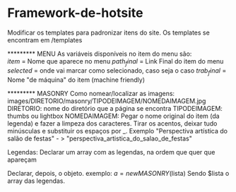 # Framework-de-hotsite

Modificar os templates para padronizar itens do site. Os templates se encontram em /templates

********* MENU
As variáveis disponíveis no item do menu são:<br />
$item$ = Nome que aparece no menu
$path_final$ = Link Final do item do menu
$selected$ = onde vai marcar como selecionado, caso seja o caso
$trab_final$ = Nome "de máquina" do item (machine friendly)

********* MASONRY
Como nomear/localizar as imagens:
images/DIRETORIO/masonry/TIPODEIMAGEM/NOMEDAIMAGEM.jpg
DIRETORIO: nome do diretório que a página se encontra
TIPODEIMAGEM: thumbs ou lightbox
NOMEDAIMAGEM: Pegar o nome original do item (da legenda) e fazer a limpeza dos caracteres. Tirar os acentos, deixar tudo minúsculas e substituir os espaços por _. Exemplo "Perspectiva artística do salão de festas" - > "perspectiva_artistica_do_salao_de_festas"

Legendas: Declarar um array com as legendas, na ordem que quer que apareçam

Declarar, depois, o objeto. exemplo:
$a = new MASONRY($lista)
Sendo $lista o array das legendas.

